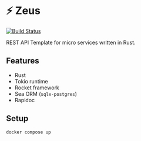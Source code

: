 # ⚡ Zeus

[![Build Status](https://github.com/bourdeau/zeus/actions/workflows/build.yml/badge.svg)](https://github.com/bourdeau/zeus/actions)

REST API Template for micro services written in Rust.

## Features

- Rust
- Tokio runtime
- Rocket framework
- Sea ORM (`sqlx-postgres`)
- Rapidoc

## Setup

```bash
docker compose up
```
